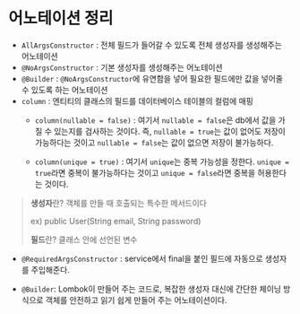 # 어노테이션 정리

- ``AllArgsConstructor`` : 전체 필드가 들어갈 수 있도록 전체 생성자를 생성해주는 어노테이션
- ``@NoArgsConstructor`` : 기본 생성자를 생성해주는 어노테이션
- ``@Builder`` : ``@NoArgsConstructor``에 유연함을 넣어 필요한 필드에만 값을 넣어줄 수 있도록 하는 어노테이션
- ``column`` : 엔티티의 클래스의 필드를 데이터베이스 테이블의 컬럼에 매핑
    - ``column(nullable = false)`` : 여기서 ``nullable = false``은 db에서 값을 가질 수 있는지를 검사하는 것이다. 즉, ``nullable = true``는 값이 없어도 저장이 가능하다는 것이고 ``nullable = false``는 값이 없으면 저장이 불가능하다.

    - ``column(unique = true)`` : 여기서 ``unique``는 중복 가능성을 정한다. ``unique = true``라면 중복이 불가능하다는 것이고 ``unique = false``라면 중복을 허용한다는 것이다. 


> **생성자**란? 객체를 만들 때 호출되는 특수한 메서드이다
>
> ex) public User(String email, String password)
>
> **필드**란? 클래스 안에 선언된 변수

- ``@RequiredArgsConstructor`` : service에서 final을 붙인 필드에 자동으로 생성자를 주입해준다.

- ``@Builder``: Lombok이 만들어 주는 코드로, 복잡한 생성자 대신에 간단한 체이닝 방식으로 객체를 안전하고 읽기 쉽게 만들어 주는 어노테이션이다.
